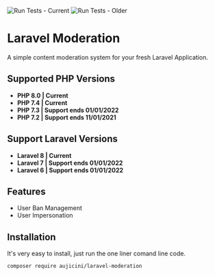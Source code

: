 ![Run Tests - Current](https://github.com/Aujicini/laravel-moderation/workflows/Run%20Tests%20-%20Current/badge.svg)
![Run Tests - Older](https://github.com/Aujicini/laravel-moderation/workflows/Run%20Tests%20-%20Older/badge.svg)

# Laravel Moderation

A simple content moderation system for your fresh Laravel Application.

## Supported PHP Versions

- <b>PHP 8.0 | Current</b>
- <b>PHP 7.4 | Current</b>
- <b>PHP 7.3 | Support ends 01/01/2022</b>
- <b>PHP 7.2 | Support ends 11/01/2021</b>

## Support Laravel Versions

- <b>Laravel 8 | Current</b>
- <b>Laravel 7 | Support ends 01/01/2022</b>
- <b>Laravel 6 | Support ends 01/01/2022</b>

## Features

- User Ban Management
- User Impersonation

## Installation

It's very easy to install, just run the one liner comand line code.

```sh
composer require aujicini/laravel-moderation
```
